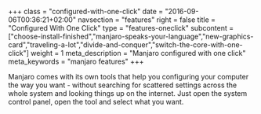 +++
class = "configured-with-one-click"
date = "2016-09-06T00:36:21+02:00"
navsection = "features"
right = false
title = "Configured With One Click"
type = "features-oneclick"
subcontent = ["choose-install-finished","manjaro-speaks-your-language","new-graphics-card","traveling-a-lot","divide-and-conquer","switch-the-core-with-one-click"]
weight = 1
meta_description = "Manjaro configured with one click"
meta_keywords = "manjaro features"
+++

Manjaro comes with its own tools that help you configuring your computer the way you want - without searching for scattered settings across the whole system and looking things up on the internet. Just open the system control panel, open the tool and select what you want.
